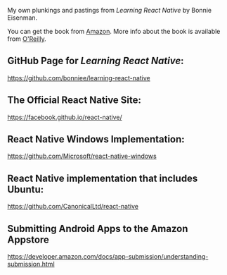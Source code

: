 My own plunkings and pastings from 
_Learning React Native_ by Bonnie Eisenman.

You can get the book from [Amazon](http://bit.ly/lrn2edition).
More info about the book is available from [O'Reilly](http://shop.oreilly.com/product/0636920085270.do).

GitHub Page for _Learning React Native_:
----------------------------------------
https://github.com/bonniee/learning-react-native

The Official React Native Site:
-------------------------------
https://facebook.github.io/react-native/

React Native Windows Implementation:
-------------------------------------
https://github.com/Microsoft/react-native-windows

React Native implementation that includes Ubuntu:
-------------------------------------------------
https://github.com/CanonicalLtd/react-native

Submitting Android Apps to the Amazon Appstore
----------------------------------------------
https://developer.amazon.com/docs/app-submission/understanding-submission.html
